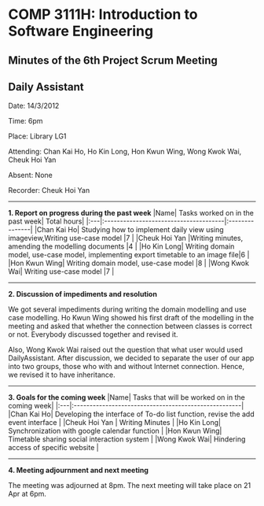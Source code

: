 # COMP 3111H: Introduction to Software Engineering #
## Minutes of the 6th Project Scrum Meeting ##
## Daily Assistant ##

Date:       14/3/2012

Time:       6pm

Place:      Library LG1

Attending:  Chan Kai Ho, Ho Kin Long, Hon Kwun Wing, Wong Kwok Wai, Cheuk Hoi Yan

Absent:   None

Recorder: Cheuk Hoi Yan



---



**1.   Report on progress during the past week**
|Name|       Tasks worked on in the past week|     Total hours|
|:---|:--------------------------------------|:---------------|
|Chan Kai Ho|    Studying how to implement daily view using imageview,Writing use-case model |7               |
|Cheuk Hoi Yan     |Writing minutes, amending the modelling documents |4               |
|Ho Kin Long| Writing domain model, use-case model, implementing export timetable to an image file|6               |
|Hon Kwun Wing|  Writing domain model, use-case model |8               |
|Wong Kwok Wai|  Writing use-case model               |7               |



---



**2.   Discussion of impediments and resolution**

We got several impediments during writing the domain modelling and use case modelling. Ho Kwun Wing showed his first draft of the modelling in the meeting and asked that whether the connection between classes is correct or not. Everybody discussed together and revised it.

Also, Wong Kwok Wai raised out the question that what user would used DailyAssistant. After discussion, we decided  to separate the user of our app into two groups, those who with and  without Internet connection. Hence, we revised it to have inheritance.



---


**3.   Goals for the coming week**
|Name|       Tasks that will be worked on in the coming week|
|:---|:-----------------------------------------------------|
|Chan Kai Ho| Developing the interface of To-do list function, revise the add event interface |
|Cheuk Hoi Yan     | Writing Minutes                                      |
|Ho Kin Long| Synchronization with google calendar function        |
|Hon Kwun Wing|  Timetable sharing social interaction system         |
|Wong Kwok Wai|  Hindering access of specific website                |



---



**4.   Meeting adjournment and next meeting**

The meeting was adjourned at 8pm. The next meeting will take place on 21 Apr at  6pm.